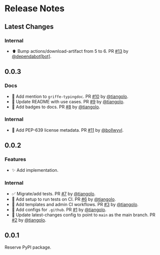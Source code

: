 # Release Notes

## Latest Changes

### Internal

* ⬆ Bump actions/download-artifact from 5 to 6. PR [#13](https://github.com/fastapi/annotated-doc/pull/13) by [@dependabot[bot]](https://github.com/apps/dependabot).

## 0.0.3

### Docs

* 📝 Add mention to `griffe-typingdoc`. PR [#10](https://github.com/fastapi/annotated-doc/pull/10) by [@tiangolo](https://github.com/tiangolo).
* 📝 Update README with use cases. PR [#9](https://github.com/fastapi/annotated-doc/pull/9) by [@tiangolo](https://github.com/tiangolo).
* 📝 Add badges to docs. PR [#8](https://github.com/fastapi/annotated-doc/pull/8) by [@tiangolo](https://github.com/tiangolo).

### Internal

* 🔧 Add PEP-639 license metadata. PR [#11](https://github.com/fastapi/annotated-doc/pull/11) by [@bollwyvl](https://github.com/bollwyvl).

## 0.0.2

### Features

* ✨ Add implementation.

### Internal

* ✅ Migrate/add tests. PR [#7](https://github.com/fastapi/annotated-doc/pull/7) by [@tiangolo](https://github.com/tiangolo).
* 👷 Add setup to run tests on CI. PR [#6](https://github.com/fastapi/annotated-doc/pull/6) by [@tiangolo](https://github.com/tiangolo).
* 👷 Add templates and admin CI workflows. PR [#3](https://github.com/fastapi/annotated-doc/pull/3) by [@tiangolo](https://github.com/tiangolo).
* 🔧 Add configs for `.github`. PR [#1](https://github.com/fastapi/annotated-doc/pull/1) by [@tiangolo](https://github.com/tiangolo).
* 🔧 Update latest-changes config to point to `main` as the main branch. PR [#2](https://github.com/fastapi/annotated-doc/pull/2) by [@tiangolo](https://github.com/tiangolo).

## 0.0.1

Reserve PyPI package.
